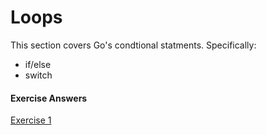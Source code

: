 # Loops

This section covers Go's condtional statments.  Specifically:

- if/else
- switch

#### Exercise Answers

<a href="https://play.golang.org/p/dhgFm6P-3p" target="_blank">Exercise 1</a>